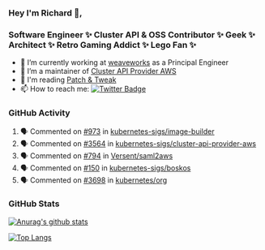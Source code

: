 ### Hey I'm Richard 👋, 

<h3 align="left">Software Engineer ✨ Cluster API & OSS Contributor ✨ Geek ✨ Architect ✨ Retro Gaming Addict ✨ Lego Fan ✨</h3>

- 🔭 I’m currently working at [weaveworks](https://github.com/weaveworks) as a Principal Engineer
- 👯 I’m a maintainer of [Cluster API Provider AWS](https://github.com/kubernetes-sigs/cluster-api-provider-aws)
- 💬 I'm reading [Patch & Tweak](https://bjooks.com/products/patch-tweak-exploring-modular-synthesis)
- 📫 How to reach me: [![Twitter Badge](https://img.shields.io/badge/-@fruit_case-00acee?style=flat&logo=Twitter&logoColor=white)](https://twitter.com/intent/follow?screen_name=fruit_case "Follow on Twitter")

### GitHub Activity 

<!--START_SECTION:activity-->
1. 🗣 Commented on [#973](https://github.com/kubernetes-sigs/image-builder/issues/973) in [kubernetes-sigs/image-builder](https://github.com/kubernetes-sigs/image-builder)
2. 🗣 Commented on [#3564](https://github.com/kubernetes-sigs/cluster-api-provider-aws/issues/3564) in [kubernetes-sigs/cluster-api-provider-aws](https://github.com/kubernetes-sigs/cluster-api-provider-aws)
3. 🗣 Commented on [#794](https://github.com/Versent/saml2aws/issues/794) in [Versent/saml2aws](https://github.com/Versent/saml2aws)
4. 🗣 Commented on [#150](https://github.com/kubernetes-sigs/boskos/issues/150) in [kubernetes-sigs/boskos](https://github.com/kubernetes-sigs/boskos)
5. 🗣 Commented on [#3698](https://github.com/kubernetes/org/issues/3698) in [kubernetes/org](https://github.com/kubernetes/org)
<!--END_SECTION:activity-->

### GitHub Stats

[![Anurag's github stats](https://github-readme-stats.vercel.app/api?username=richardcase&count_private=true&show_icons=true)](https://github.com/anuraghazra/github-readme-stats)

[![Top Langs](https://github-readme-stats.vercel.app/api/top-langs/?username=richardcase&hide=html&layout=compact)](https://github.com/anuraghazra/github-readme-stats)
